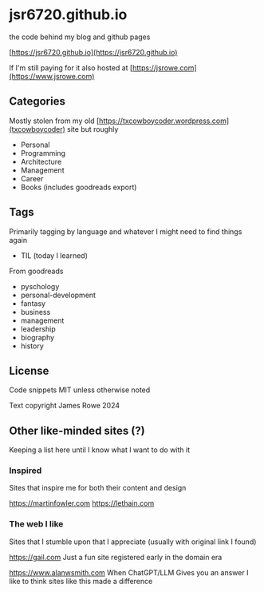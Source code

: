 # jsr6720.github.io

the code behind my blog and github pages

[https://jsr6720.github.io](https://jsr6720.github.io)

If I'm still paying for it also hosted at [https://jsrowe.com](https://www.jsrowe.com)

## Categories 

Mostly stolen from my old [https://txcowboycoder.wordpress.com](txcowboycoder) site but roughly

- Personal
- Programming
- Architecture
- Management
- Career
- Books (includes goodreads export)

## Tags

Primarily tagging by language and whatever I might need to find things again
- TIL (today I learned)

From goodreads
- pyschology
- personal-development
- fantasy
- business
- management
- leadership
- biography
- history

## License

Code snippets MIT unless otherwise noted

Text copyright James Rowe 2024

## Other like-minded sites (?)

Keeping a list here until I know what I want to do with it

### Inspired

Sites that inspire me for both their content and design

https://martinfowler.com
https://lethain.com


### The web I like

Sites that I stumble upon that I appreciate (usually with original link I found)

https://gail.com
Just a fun site registered early in the domain era

https://www.alanwsmith.com
When ChatGPT/LLM Gives you an answer I like to think sites like this made a difference